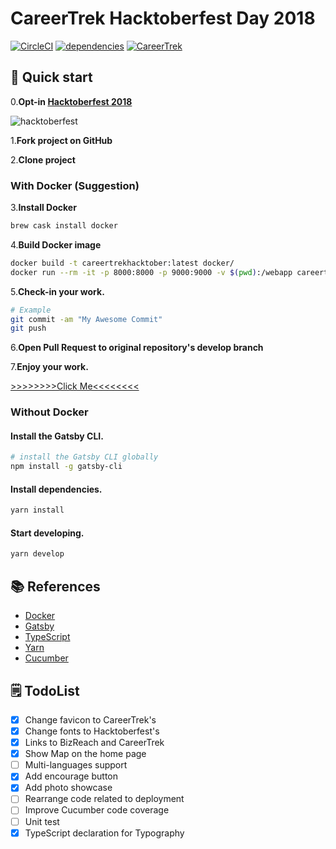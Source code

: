 # CareerTrek Hacktoberfest Day 2018

[![CircleCI](https://circleci.com/gh/careertrek-hacktoberfest-day-2018/careertrek-hacktoberfest-day-2018.github.io/tree/develop.svg?style=shield)](https://circleci.com/gh/careertrek-hacktoberfest-day-2018/careertrek-hacktoberfest-day-2018.github.io/tree/develop) [![dependencies](https://img.shields.io/david/careertrek-hacktoberfest-day-2018/careertrek-hacktoberfest-day-2018.github.io.svg)](https://david-dm.org/careertrek-hacktoberfest-day-2018/careertrek-hacktoberfest-day-2018.github.io/) [![CareerTrek](https://img.shields.io/badge/pull%20request-welcomed-00cbae.svg)](https://careertrek.com/)  

## 🚀 Quick start

0.**Opt-in [Hacktoberfest 2018](https://hacktoberfest.digitalocean.com)**

![hacktoberfest](https://hacktoberfest.digitalocean.com/assets/logo-hacktoberfest-658b5aa2bd34e782d29c40bf6afbdff00f20fe1328efa6da17743878ba8db66f.png)

1.**Fork project on GitHub**

2.**Clone project**

### With Docker (Suggestion)

3.**Install Docker**

 ```sh
 brew cask install docker
 ```

4.**Build Docker image**

 ```sh
 docker build -t careertrekhacktober:latest docker/
 docker run --rm -it -p 8000:8000 -p 9000:9000 -v $(pwd):/webapp careertrekhacktober develop
 ```

5.**Check-in your work.**

 ```sh
 # Example 
 git commit -am "My Awesome Commit"
 git push
 ```

6.**Open Pull Request to original repository's develop branch**

7.**Enjoy your work.**

[>>>>>>>>Click Me<<<<<<<<](https://careertrek-hacktoberfest-day-2018.github.io/)

### Without Docker

#### **Install the Gatsby CLI.**

 ```sh
 # install the Gatsby CLI globally
 npm install -g gatsby-cli
 ```

#### **Install dependencies.**

 ```sh
 yarn install
 ```

#### **Start developing.**

 ```sh
 yarn develop
 ```

## 📚 References

- [Docker](https://docs.docker.com/)
- [Gatsby](https://www.gatsbyjs.org/tutorial/)
- [TypeScript](https://www.typescriptlang.org/docs/home.html)
- [Yarn](https://yarnpkg.com/en/docs)
- [Cucumber](https://docs.cucumber.io/)

## 🗒 TodoList

- [x] Change favicon to CareerTrek's
- [x] Change fonts to Hacktoberfest's
- [x] Links to BizReach and CareerTrek
- [x] Show Map on the home page
- [ ] Multi-languages support
- [x] Add encourage button
- [x] Add photo showcase
- [ ] Rearrange code related to deployment
- [ ] Improve Cucumber code coverage
- [ ] Unit test
- [x] TypeScript declaration for Typography
